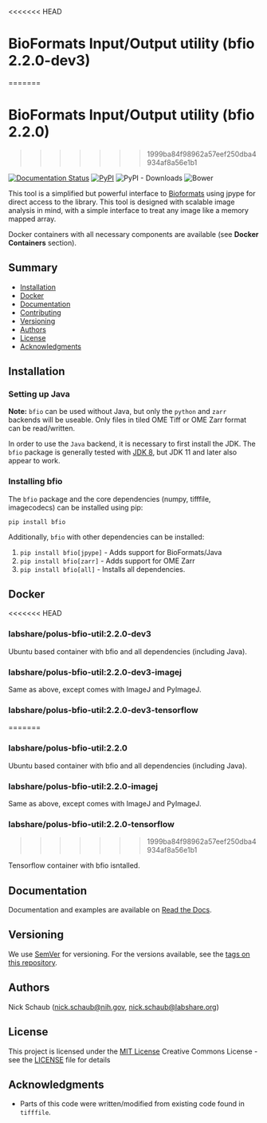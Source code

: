 <<<<<<< HEAD
# **B**io**F**ormats **I**nput/**O**utput utility (bfio 2.2.0-dev3)
=======
# **B**io**F**ormats **I**nput/**O**utput utility (bfio 2.2.0)
>>>>>>> 1999ba84f98962a57eef250dba4934af8a56e1b1

[![Documentation Status](https://readthedocs.org/projects/bfio/badge/?version=latest)](https://bfio.readthedocs.io/en/latest/?badge=latest)
[![PyPI](https://img.shields.io/pypi/v/bfio)](https://pypi.org/project/filepattern/)
![PyPI - Downloads](https://img.shields.io/pypi/dm/bfio)
![Bower](https://img.shields.io/bower/l/MI)

This tool is a simplified but powerful interface to
[Bioformats](https://www.openmicroscopy.org/bio-formats/)
using jpype for direct access to the library. This tool is designed with
scalable image analysis in mind, with a simple interface to treat any image
like a memory mapped array.

Docker containers with all necessary components are available (see
**Docker Containers** section).

## Summary

- [Installation](#installation)
- [Docker](#docker)
- [Documentation](#documentation)
- [Contributing](#contributing)
- [Versioning](#versioning)
- [Authors](#authors)
- [License](#license)
- [Acknowledgments](#acknowledgments)

## Installation

### Setting up Java

**Note:** `bfio` can be used without Java, but only the `python` and `zarr`
backends will be useable. Only files in tiled OME Tiff or OME Zarr format can be
read/written.

In order to use the `Java` backend, it is necessary to first install the JDK.
The `bfio` package is generally tested with
[JDK 8](https://docs.oracle.com/javase/8/docs/technotes/guides/install/install_overview.html),
but JDK 11 and later also appear to work.

### Installing bfio

The `bfio` package and the core dependencies (numpy, tifffile, imagecodecs) can
be installed using pip:

`pip install bfio`

Additionally, `bfio` with other dependencies can be installed:

1. `pip install bfio[jpype]` - Adds support for BioFormats/Java
2. `pip install bfio[zarr]` - Adds support for OME Zarr
3. `pip install bfio[all]` - Installs all dependencies.

## Docker

<<<<<<< HEAD
### labshare/polus-bfio-util:2.2.0-dev3

Ubuntu based container with bfio and all dependencies (including Java).

### labshare/polus-bfio-util:2.2.0-dev3-imagej

Same as above, except comes with ImageJ and PyImageJ.

### labshare/polus-bfio-util:2.2.0-dev3-tensorflow
=======
### labshare/polus-bfio-util:2.2.0

Ubuntu based container with bfio and all dependencies (including Java).

### labshare/polus-bfio-util:2.2.0-imagej

Same as above, except comes with ImageJ and PyImageJ.

### labshare/polus-bfio-util:2.2.0-tensorflow
>>>>>>> 1999ba84f98962a57eef250dba4934af8a56e1b1

Tensorflow container with bfio isntalled.

## Documentation

Documentation and examples are available on
[Read the Docs](https://bfio.readthedocs.io/en/latest/).

## Versioning

We use [SemVer](http://semver.org/) for versioning. For the versions
available, see the [tags on this
repository](https://github.com/PurpleBooth/a-good-readme-template/tags).

## Authors

Nick Schaub (nick.schaub@nih.gov, nick.schaub@labshare.org)

## License

This project is licensed under the [MIT License](LICENSE)
Creative Commons License - see the [LICENSE](LICENSE) file for
details

## Acknowledgments

- Parts of this code were written/modified from existing code found in
    `tifffile`.
